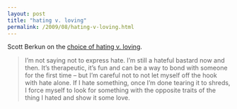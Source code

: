 ```yaml
---
layout: post
title: "hating v. loving"
permalink: /2009/08/hating-v-loving.html
---
```


<p>Scott Berkun on the <a href="http://www.scottberkun.com/blog/2009/hating-vs-loving/">choice of hating v. loving</a>.</p>

<blockquote> I’m not saying not to express hate. I’m still a hateful bastard now and then. It’s therapeutic, it’s fun and can be a way to bond with someone for the first time – but I’m careful not to not let myself off the hook with hate alone. If I hate something, once I’m done tearing it to shreds, I force myself to look for something with the opposite traits of the thing I hated and show it some love.</blockquote>


